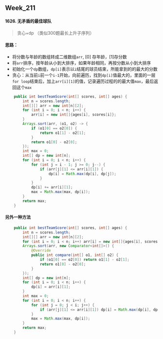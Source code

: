 ## Week_211











#### 1626. 无矛盾的最佳球队

> 贪心+dp （类似300题最长上升子序列）

#### 思路：

- 将分数与年龄的数组转成二维数组`arr`, [0] 存年龄，[1]存分数
- 将`arr`排序，按年龄从小到大排序，如果年龄相同，再按分数从小到大排序
- 初始化一个`dp`数组，`dp[i]`表示以`i`结尾的球员结束，所能拿到的的最大的分数
- 贪心：从当前`i`前一个`i-1`开始，向前遍历，找到`dp[i]`值最大的，里面的一层`for loop`结束后，加上`arr[i][1]`的值，记录遍历过程的的最大值`max`，最后返回这个`max`

```java
    public int bestTeamScore(int[] scores, int[] ages) {
        int n = scores.length;
        int[][] arr = new int[n][2];
        for (int i = 0; i < n; i++) {
            arr[i] = new int[]{ages[i], scores[i]};
        }
        Arrays.sort(arr, (o1, o2) -> {
            if (o1[0] == o2[0]) {
                return o1[1] - o2[1];
            }
            return o1[0] - o2[0];
        });
        int max = 0;
        int[] dp = new int[n];
        for (int i = 0; i < n; i++) {
            for (int j = i - 1; j >= 0; j--) {
                if (arr[j][1] <= arr[i][1]) {
                    dp[i] = Math.max(dp[i], dp[j]);
                }
            }
            dp[i] += arr[i][1];
            max = Math.max(max, dp[i]);
        }
        return max;
    }
```

#### 另外一种方法

```java
    public int bestTeamScore(int[] scores, int[] ages) {
        int n = scores.length;
        int[][] arr = new int[n][2];
        for (int i = 0; i < n; i++) arr[i] = new int[]{ages[i], scores[i]};
        Arrays.sort(arr, new Comparator<int[]>() {
            @Override
            public int compare(int[] o1, int[] o2) {
                if (o1[0] == o2[0]) return o1[1] - o2[1];
                return o1[0] - o2[0];
            }
        });
        int[] dp = new int[n];
        for (int i = 0; i < n; i++) {
            dp[i] = arr[i][1];
        }
        int max = 0;
        for (int i = 0; i < n; i++) {
            for (int j = 0; j < i; j++) {
                if (arr[j][1] <= arr[i][1]) dp[i] = Math.max(dp[i], dp[j] + arr[i][1]);
            }
            max = Math.max(max, dp[i]);
        }
        return max;
    }

```

